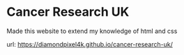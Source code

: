 # Cancer Research UK
Made this website to extend my knowledge of html and css

url:  https://diamondpixel4k.github.io/cancer-research-uk/
